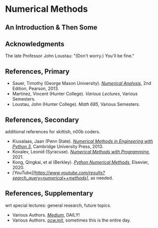 # Numerical Methods
## An Introduction & Then Some

## Acknowledgments
The late Professor John Loustau: "(Don't worry.) You'll be fine."

## References, Primary
* Sauer, Timothy (George Mason University). <i>[Numerical Analysis](https://www.pearson.com/en-gb/subject-catalog/p/numerical-analysis-pearson-new-international-edition/P200000005356/9781292036748)</i>, 2nd Edition, Pearson, 2013.
* Martinez, Vincent (Hunter College). <i>Various Lectures</i>, Various Semesters.
* Loustau, John (Hunter College). <i>Math 685</i>, Various Semesters.

## References, Secondary
additional references for skittish, n00b coders.
* Kiusalaas, Jaan (Penn State). <i>[Numerical Methods in Engineering with Python 3](https://ia902301.us.archive.org/2/items/c-36_20211010/C36.pdf)</i>, Cambridge University Press, 2013.
* Kovalev, Leonid (Syracuse). <i>[Numerical Methods with Programming](https://drlvk.github.io/nm/frontmatter.html)</i>, 2021.
* Kong, Qingkai, et al (Berkley). <i>[Python Numerical Methods](https://pythonnumericalmethods.studentorg.berkeley.edu/notebooks/Index.html)</i>, Elsevier, 2020.
* <i>[YouTube][https://www.youtube.com/results?search_query=numerical++methods]</i>, as needed.

## References, Supplementary
wrt special lectures: general research, future topics.
* Various Authors. <i>[Medium](https://medium.com/?tag=everything)</i>, DAILY!
* Various Authors. <i>[ocw.mit](https://ocw.mit.edu/search/?q=numerical+methods)</i>, sometimes this is the entire day.
